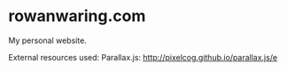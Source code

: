 # rowanwaring.com
My personal website.

External resources used:
Parallax.js: http://pixelcog.github.io/parallax.js/e
